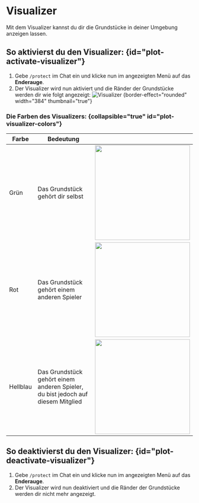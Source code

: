 <show-structure depth="0"/>

# Visualizer

Mit dem Visualizer kannst du dir die Grundstücke in deiner Umgebung anzeigen lassen.

## So aktivierst du den Visualizer: {id="plot-activate-visualizer"}

1. Gebe `/protect` im Chat ein und klicke nun im angezeigten Menü auf das **Enderauge**.
2. Der Visualizer wird nun aktiviert und die Ränder der Grundstücke werden dir wie folgt angezeigt:
   ![Visualizer](plot-visualizer-example.png) {border-effect="rounded" width="384" thumbnail="true"}

### Die Farben des Visualizers: {collapsible="true" id="plot-visualizer-colors"}

| Farbe    | Bedeutung                                                                       |                                                                                                  |
|----------|---------------------------------------------------------------------------------|--------------------------------------------------------------------------------------------------|
| Grün     | Das Grundstück gehört dir selbst                                                | <img src="plot-visualizer-owning.png" width="256" thumbnail="true" border-effect="rounded"/>     |
| Rot      | Das Grundstück gehört einem anderen Spieler                                     | <img src="plot-visualizer-not-owning.png" width="256" thumbnail="true" border-effect="rounded"/> |
| Hellblau | Das Grundstück gehört einem anderen Spieler, du bist jedoch auf diesem Mitglied | <img src="plot-visualizer-member.png" width="256" thumbnail="true" border-effect="rounded"/>     |

## So deaktivierst du den Visualizer: {id="plot-deactivate-visualizer"}

1. Gebe `/protect` im Chat ein und klicke nun im angezeigten Menü auf das **Enderauge**.
2. Der Visualizer wird nun deaktiviert und die Ränder der Grundstücke werden dir nicht mehr
   angezeigt.